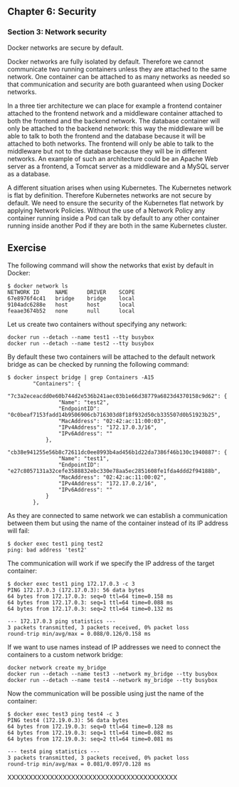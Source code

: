 ## Chapter 6: Security

### Section 3: Network security

Docker networks are secure by default.

Docker networks are fully isolated by default. Therefore we cannot communicate two running containers unless they are attached to the same network.
One container can be attached to as many networks as needed so that communication and security are both guaranteed when using Docker networks.

In a three tier architecture we can place for example a frontend container attached to the frontend network and a middleware container attached to both the frontend and the backend network.
The database container will only be attached to the backend network: this way the middleware will be able to talk to both the frontend and the database because it will be attached to both networks.
The frontend will only be able to talk to the middleware but not to the database because they will be in different networks. 
An example of such an architecture could be an Apache Web server as a frontend, a Tomcat server as a middleware and a MySQL server as a database.

A different situation arises when using Kubernetes. 
The Kubernetes network is flat by definition. Therefore Kubernetes networks are not secure by default.
We need to ensure the security of the Kubernetes flat network by applying Network Policies. 
Without the use of a Network Policy any container running inside a Pod can talk by default to any other container running inside another Pod if they are both in the same Kubernetes cluster.

## Exercise

The following command will show the networks that exist by default in Docker:
```
$ docker network ls
NETWORK ID     NAME      DRIVER    SCOPE
67e8976f4c41   bridge    bridge    local
9104adc6288e   host      host      local
feaae3674b52   none      null      local
```

Let us create two containers without specifying any network:
```
docker run --detach --name test1 --tty busybox
docker run --detach --name test2 --tty busybox
```

By default these two containers will be attached to the default network bridge as can be checked by running the following command:
```
$ docker inspect bridge | grep Containers -A15
        "Containers": {
            "7c3a2eceacdd0e60b744d2e536b241aec03b1e66d38779a6823d4370158c9d62": {
                "Name": "test2",
                "EndpointID": "0c0beaf7153fadd14b9506906cb716303d8f18f932d50cb335507d0b51923b25",
                "MacAddress": "02:42:ac:11:00:03",
                "IPv4Address": "172.17.0.3/16",
                "IPv6Address": ""
            },
            "cb38e941255e56b8c72611dc0ee8993b4ad456b1d22da7386f46b130c1940887": {
                "Name": "test1",
                "EndpointID": "e27c8057131a32cefe3588832ebc330e78aa5ec2851608fe1fda4ddd2f94188b",
                "MacAddress": "02:42:ac:11:00:02",
                "IPv4Address": "172.17.0.2/16",
                "IPv6Address": ""
            }
        },
```

As they are connected to same network we can establish a communication between them but using the name of the container instead of its IP address will fail:
```
$ docker exec test1 ping test2
ping: bad address 'test2'
```

The communication will work if we specify the IP address of the target container:
```
$ docker exec test1 ping 172.17.0.3 -c 3
PING 172.17.0.3 (172.17.0.3): 56 data bytes
64 bytes from 172.17.0.3: seq=0 ttl=64 time=0.158 ms
64 bytes from 172.17.0.3: seq=1 ttl=64 time=0.088 ms
64 bytes from 172.17.0.3: seq=2 ttl=64 time=0.132 ms

--- 172.17.0.3 ping statistics ---
3 packets transmitted, 3 packets received, 0% packet loss
round-trip min/avg/max = 0.088/0.126/0.158 ms
```

If we want to use names instead of IP addresses we need to connect the containers to a custom network bridge:
```
docker network create my_bridge
docker run --detach --name test3 --network my_bridge --tty busybox
docker run --detach --name test4 --network my_bridge --tty busybox
```
Now the communication will be possible using just the name of the container:
```
$ docker exec test3 ping test4 -c 3
PING test4 (172.19.0.3): 56 data bytes
64 bytes from 172.19.0.3: seq=0 ttl=64 time=0.128 ms
64 bytes from 172.19.0.3: seq=1 ttl=64 time=0.082 ms
64 bytes from 172.19.0.3: seq=2 ttl=64 time=0.081 ms

--- test4 ping statistics ---
3 packets transmitted, 3 packets received, 0% packet loss
round-trip min/avg/max = 0.081/0.097/0.128 ms
```
XXXXXXXXXXXXXXXXXXXXXXXXXXXXXXXXXXXXXXXX
